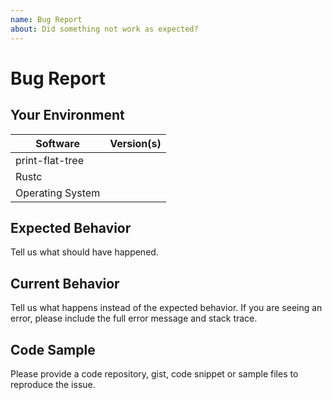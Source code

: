 ```yaml
---
name: Bug Report
about: Did something not work as expected?
---
```


# Bug Report
## Your Environment
| Software         | Version(s) |
| ---------------- | ---------- |
| print-flat-tree      |
| Rustc            |
| Operating System |

## Expected Behavior
Tell us what should have happened.

## Current Behavior
Tell us what happens instead of the expected behavior. If you are seeing an
error, please include the full error message and stack trace.

## Code Sample
Please provide a code repository, gist, code snippet or sample files to
reproduce the issue.
